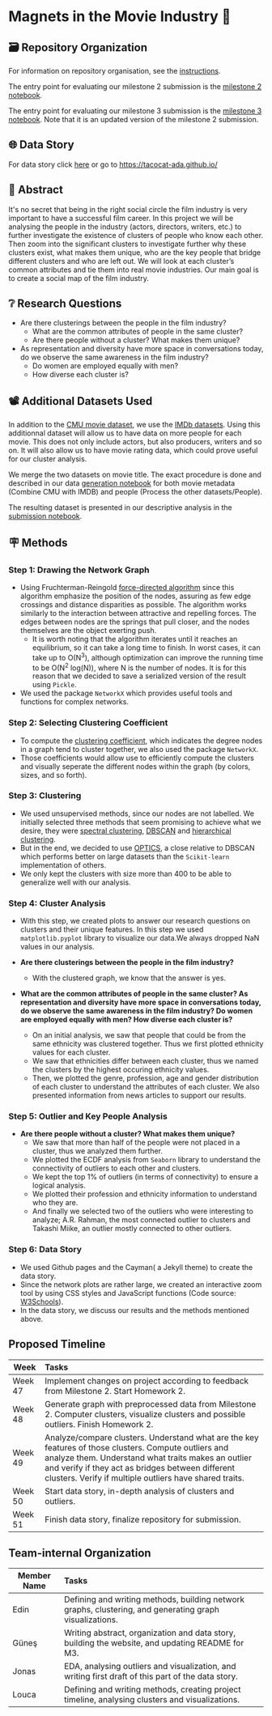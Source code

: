 # Magnets in the Movie Industry 🧲

## 🗃️ Repository Organization

For information on repository organisation, see the [instructions](docs/instr.md).

The entry point for evaluating our milestone 2 submission is the [milestone 2 notebook](milestone_2.ipynb).

The entry point for evaluating our milestone 3 submission is the [milestone 3 notebook](milestone_3.ipynb). Note that it is an updated version of the milestone 2 submission.

## 🌐 Data Story

For data story click [here](https://tacocat-ada.github.io/) or go to https://tacocat-ada.github.io/

## 📔 Abstract

It's no secret that being in the right social circle the film industry is very important to have a successful film career. In this project we will be analysing the people in the industry (actors, directors, writers, etc.) to further investigate the existence of clusters of people who know each other. Then zoom into the significant clusters to investigate further why these clusters exist, what makes them unique, who are the key people that bridge different clusters and who are left out. We will look at each cluster’s common attributes and tie them into real movie industries. Our main goal is to create a social map of the film industry.


## ❔ Research Questions

- Are there clusterings between the people in the film industry?
    - What are the common attributes of people in the same cluster?
    - Are there people without a cluster? What makes them unique?
- As representation and diversity have more space in conversations today, do we observe the same awareness in the film industry?
    - Do women are employed equally with men?
    - How diverse each cluster is?

## 📽️ Additional Datasets Used

In addition to the [CMU movie dataset](http://www.cs.cmu.edu/~ark/personas/), we use the [IMDb datasets](https://www.imdb.com/interfaces/). Using this additionnal dataset will allow us to have data on more people for each movie. This does not only include actors, but also producers, writers and so on. It will also allow us to have movie rating data, which could prove useful for our cluster analysis.

We merge the two datasets on movie title. The exact procedure is done and described in our data [generation notebook](src/generate_data.ipynb) for both movie metadata (Combine CMU with IMDB) and people (Process the other datasets/People).

The resulting dataset is presented in our descriptive analysis in the [submission notebook](milestone_2.ipynb).

## 🪧 Methods

### Step 1: Drawing the Network Graph

- Using Fruchterman-Reingold [force-directed algorithm](https://en.wikipedia.org/wiki/Force-directed_graph_drawing#Methods) since this algorithm emphasize the position of the nodes, assuring as few edge crossings and distance disparities as possible. The algorithm works similarly to the interaction between attractive and repelling forces. The edges between nodes are the springs that pull closer, and the nodes themselves are the object exerting push.
    - It is worth noting that the algorithm iterates until it reaches an equilibrium, so it can take a long time to finish. In worst cases, it can take up to O(N<sup>3</sup>), although optimization can improve the running time to be O(N<sup>2</sup> log(N)), where N is the number of nodes. It is for this reason that we decided to save a serialized version of the result using `Pickle`. 
- We used the package `NetworkX` which provides useful tools and functions for complex networks.

### Step 2: Selecting Clustering Coefficient

- To compute the [clustering coefficient](https://en.wikipedia.org/wiki/Clustering_coefficient), which indicates the degree nodes in a graph tend to cluster together, we also used the package `NetworkX`. 
- Those coefficients would allow use to efficiently compute the clusters and visually seperate the different nodes within the graph (by colors, sizes, and so forth).

### Step 3: Clustering

- We used unsupervised methods, since our nodes are not labelled. We initially selected three methods that seem promising to achieve what we desire, they were [spectral clustering](https://en.wikipedia.org/wiki/Spectral_clustering), [DBSCAN](https://en.wikipedia.org/wiki/DBSCAN) and [hierarchical clustering](https://en.wikipedia.org/wiki/Hierarchical_clustering).
- But in the end, we decided to use [OPTICS](https://scikit-learn.org/stable/modules/generated/sklearn.cluster.OPTICS.html), a close relative to DBSCAN which performs better on large datasets than the `Scikit-learn` implementation of others.
- We only kept the clusters with size more than 400 to be able to generalize well with our analysis.

### Step 4: Cluster Analysis
- With this step, we created plots to answer our research questions on clusters and their unique features. In this step we used `matplotlib.pyplot` library to visualize our data.We always dropped NaN values in our analysis.

- **Are there clusterings between the people in the film industry?**
    - With the clustered graph, we know that the answer is yes.

- **What are the common attributes of people in the same cluster? As representation and diversity have more space in conversations today, do we observe the same awareness in the film industry? Do women are employed equally with men? How diverse each cluster is?**
    - On an initial analysis, we saw that people that could be from the same ethnicity was clustered together. Thus we first plotted ethnicity values for each cluster.
    - We saw that ethnicities differ between each cluster, thus we named the clusters by the highest occuring ethnicity values.
    - Then, we plotted the genre, profession, age and gender distribution of each cluster to understand the attributes of each cluster. We also presented information from news articles to support our results.

### Step 5: Outlier and Key People Analysis
- **Are there people without a cluster? What makes them unique?**
    - We saw that more than half of the people were not placed in a cluster, thus we analyzed them further.
    - We plotted the ECDF analysis from `Seaborn` library to understand the connectivity of outliers to each other and clusters.
    - We kept the top 1% of outliers (in terms of connectivity) to ensure a logical analysis.
    - We plotted their profession and ethnicity information to understand who they are.
    - And finally we selected two of the outliers who were interesting to analyze; A.R. Rahman, the most connected outlier to clusters and Takashi Miike, an outlier mostly connected to other outliers.

### Step 6: Data Story
- We used Github pages and the Cayman( a Jekyll theme) to create the data story.
- Since the network plots are rather large, we created an interactive zoom tool by using CSS styles and JavaScript functions (Code source: [W3Schools](https://www.w3schools.com/howto/howto_js_image_magnifier_glass.asp)).
- In the data story, we discuss our results and the methods mentioned above.

## Proposed Timeline

| Week         | Tasks |
|--------------|:-----|
| Week 47      |  Implement changes on project according to feedback from Milestone 2. Start Homework 2. |
| Week 48      |  Generate graph with preprocessed data from Milestone 2. Computer clusters, visualize clusters and possible outliers. Finish Homework 2.|
| Week 49      |  Analyze/compare clusters. Understand what are the key features of those clusters. Compute outliers and analyze them. Understand what traits makes an outlier and verify if they act as bridges between different clusters. Verify if multiple outliers have shared traits. |
| Week 50      |  Start data story, in-depth analysis of clusters and outliers. |
| Week 51      |  Finish data story, finalize repository for submission. |

## Team-internal Organization

| Member Name  | Tasks |
|--------------|:-----|
| Edin         |  Defining and writing methods, building network graphs, clustering, and generating graph visualizations. |
| Güneş      |  Writing abstract, organization and data story, building the website, and updating README for M3. |
| Jonas      |  EDA, analysing outliers and visualization, and writing first draft of this part of the data story. |
| Louca      |  Defining and writing methods, creating project timeline, analysing clusters and visualizations. |
